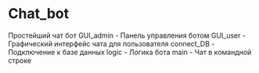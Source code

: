 # Chat_bot
Простейший чат бот
GUI_admin - Панель управления ботом
GUI_user - Графический интерфейс чата для пользователя
connect_DB - Подключение к базе данных
logic - Логика бота
main - Чат в командной строке
